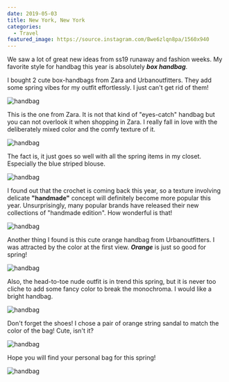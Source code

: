 ```yaml
---
date: 2019-05-03
title: New York, New York
categories:
  - Travel
featured_image: https://source.instagram.com/Bwe6zlqn8pa/1560x940
---
```

We saw a lot of great new ideas from ss19 runaway and fashion weeks. My favorite style for handbag this year is absolutely ***box handbag***.   

I bought 2 cute box-handbags from Zara and Urbanoutfitters. They add some spring vibes for my outfit effortlessly. I just can't get rid of them!    

![handbag](https://source.unsplash.com/tyGgYX06qy4)

This is the one from Zara. It is not that kind of "eyes-catch" handbag but you can not overlook it when shopping in Zara. I really fall in love with the deliberately mixed color and the comfy texture of it.

![handbag](https://source.unsplash.com/eKBheEtwx8M)

The fact is, it just goes so well with all the spring items in my closet. Especially the blue striped blouse. 

![handbag](https://source.unsplash.com/mO5zDyq21yc)

I found out that the crochet is coming back this year, so a texture involving delicate **"handmade"** concept will definitely become more popular this year. Unsurprisingly, many popular brands have released their new collections of "handmade edition". How wonderful is that!    

![handbag](https://source.unsplash.com/TaOaXgusSNo)

Another thing I found is this cute orange handbag from Urbanoutfitters. I was attracted by the color at the first view. ***Orange*** is just so good for spring!

![handbag](https://source.unsplash.com/6zsk2BYqQhI)

Also, the head-to-toe nude outfit is in trend this spring, but it is never too cliche to add some fancy color to break the monochroma. I would like a bright handbag.    

![handbag](https://source.unsplash.com/JlXaq0zTI_g)

Don't forget the shoes! I chose a pair of orange string sandal to match the color of the bag! Cute, isn't it?  

![handbag](https://source.unsplash.com/HRQbI75HkZY)

Hope you will find your personal bag for this spring!  

![handbag](https://source.unsplash.com/jn4Rwm8bfyA)

